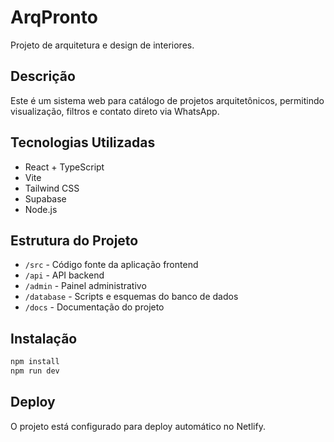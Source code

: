 # ArqPronto

Projeto de arquitetura e design de interiores.

## Descrição

Este é um sistema web para catálogo de projetos arquitetônicos, permitindo visualização, filtros e contato direto via WhatsApp.

## Tecnologias Utilizadas

- React + TypeScript
- Vite
- Tailwind CSS
- Supabase
- Node.js

## Estrutura do Projeto

- `/src` - Código fonte da aplicação frontend
- `/api` - API backend
- `/admin` - Painel administrativo
- `/database` - Scripts e esquemas do banco de dados
- `/docs` - Documentação do projeto

## Instalação

```bash
npm install
npm run dev
```

## Deploy

O projeto está configurado para deploy automático no Netlify.